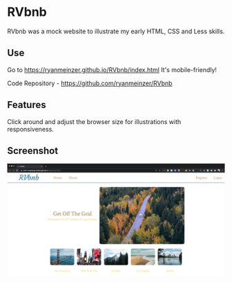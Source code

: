 # RVbnb

RVbnb was a mock website to illustrate my early HTML, CSS and Less skills.

## Use

Go to https://ryanmeinzer.github.io/RVbnb/index.html It's mobile-friendly!

Code Repository - https://github.com/ryanmeinzer/RVbnb

## Features

Click around and adjust the browser size for illustrations with responsiveness. 

## Screenshot

![RVbnb Screenshot](/rvbnb-screenshot.png)
